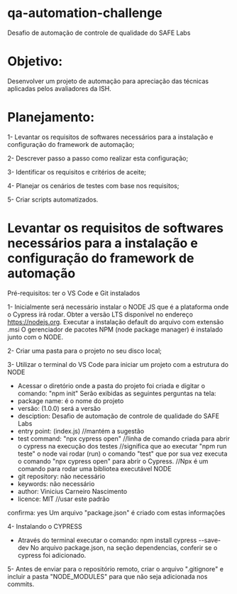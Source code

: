 # qa-automation-challenge
Desafio de automação de controle de qualidade do SAFE Labs

# Objetivo: 
Desenvolver um projeto de automação para apreciação das técnicas aplicadas pelos avaliadores da ISH.

# Planejamento: 
1- Levantar os requisitos de softwares necessários para a instalação e configuração do framework de automação;

2- Descrever passo a passo como realizar esta configuração;

3- Identificar os requisitos e critérios de aceite;

4- Planejar os cenários de testes com base nos requisitos;

5- Criar scripts automatizados.



# Levantar os requisitos de softwares necessários para a instalação e configuração do framework de automação

Pré-requisitos: ter o VS Code e Git instalados

1- Inicialmente será necessário instalar o NODE JS que é a plataforma onde o Cypress irá rodar.
Obter a versão LTS disponível no endereço https://nodejs.org. Executar a instalação default do arquivo com extensão .msi
O gerenciador de pacotes NPM (node package manager) é instalado junto com o NODE.

2- Criar uma pasta para o projeto no seu disco local;

3- Utilizar o terminal do VS Code para iniciar um projeto com a estrutura do NODE
- Acessar o diretório onde a pasta do projeto foi criada e digitar o comando: "npm init"
Serão exibidas as seguintes perguntas na tela:
- package name: é o nome do projeto
- versão: (1.0.0)  será a versão
- desciption: Desafio de automação de controle de qualidade do SAFE Labs
- entry point: (index.js)  //mantém a sugestão
- test command:  "npx cypress open"  //linha de comando criada para abrir o cypress na execução dos testes //significa que ao executar "npm run teste" o node vai rodar (run) o comando "test" que por sua vez executa o comando "npx cypress open" para abrir o Cypress. //Npx é um comando para rodar uma bibliotea executável NODE
- git repository:    não necessário
- keywords:    não necessário
- author: Vinicius Carneiro Nascimento
- licence: MIT   //usar este padrão

confirma: yes
Um arquivo "package.json" é criado com estas informações

4- Instalando o CYPRESS
- Através do terminal executar o comando: npm install cypress --save-dev
No arquivo package.json, na seção dependencias, conferir se o cypress foi adicionado. 

5- Antes de enviar para o repositório remoto, criar o arquivo ".gitignore" e incluir a pasta "NODE_MODULES" para que não seja adicionada nos commits.
